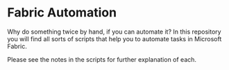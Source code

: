 # Fabric Automation
Why do something twice by hand, if you can automate it? 
In this repository you will find all sorts of scripts that help you to automate tasks in Microsoft Fabric. 

Please see the notes in the scripts for further explanation of each. 
